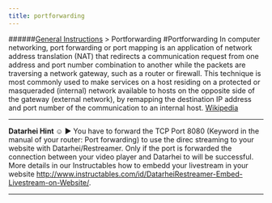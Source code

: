 ```yaml
---
title: portforwarding
---
```

######[General Instructions](../wiki/general-instructions.html) > Portforwarding
#Portforwarding
In computer networking, port forwarding or port mapping is an application of network address translation (NAT) that redirects a communication request from one address and port number combination to another while the packets are traversing a network gateway, such as a router or firewall. This technique is most commonly used to make services on a host residing on a protected or masqueraded (internal) network available to hosts on the opposite side of the gateway (external network), by remapping the destination IP address and port number of the communication to an internal host. <a href="https://en.wikipedia.org/wiki/Port_forwarding" target="_blank">Wikipedia</a>

---  
**Datarhei Hint ☺** ► You have to forward the TCP Port 8080 (Keyword in the manual of your router: Port forwarding) to use the direc streaming to your website with Datarhei/Restreamer. Only if the port is forwarded the connection between your video player and Datarhei to will be successful. More details in our Instructables how to embedd your livestream in your website <a href="http://www.instructables.com/id/DatarheiRestreamer-Embed-Livestream-on-Website/" target="_blank">http://www.instructables.com/id/DatarheiRestreamer-Embed-Livestream-on-Website/</a>.  

---